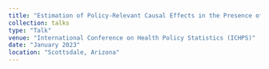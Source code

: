 ```yaml
---
title: "Estimation of Policy-Relevant Causal Effects in the Presence of Spillovers under the Difference-in-Differences Framework"
collection: talks
type: "Talk"
venue: "International Conference on Health Policy Statistics (ICHPS)"
date: "January 2023"
location: "Scottsdale, Arizona"
---
```

